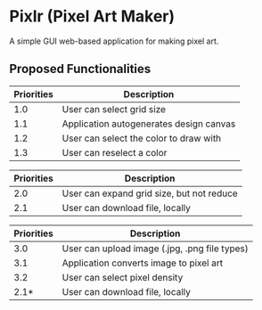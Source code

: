 # Pixlr (Pixel Art Maker)

A simple GUI web-based application for making pixel art.




## Proposed Functionalities

| Priorities | Description                                |
| --- | --- |
| 1.0 | User can select grid size                         |
| 1.1 | Application autogenerates design canvas           |
| 1.2 | User can select the color to draw with            |
| 1.3 | User can reselect a color                         |

| Priorities | Description                                |
| --- | --- |
| 2.0 | User can expand grid size, but not reduce         |
| 2.1 | User can download file, locally                   |

| Priorities | Description                                |
| --- | --- |
| 3.0 | User can upload image (.jpg, .png file types)     |
| 3.1 | Application converts image to pixel art           |
| 3.2 | User can select pixel density                     |
| 2.1* | User can download file, locally                  |



##

